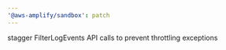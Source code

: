 ```yaml
---
'@aws-amplify/sandbox': patch
---
```


stagger FilterLogEvents API calls to prevent throttling exceptions
